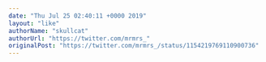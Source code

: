 ```yaml
---
date: "Thu Jul 25 02:40:11 +0000 2019"
layout: "like"
authorName: "skullcat"
authorUrl: "https://twitter.com/mrmrs_"
originalPost: "https://twitter.com/mrmrs_/status/1154219769110900736"
---
```

